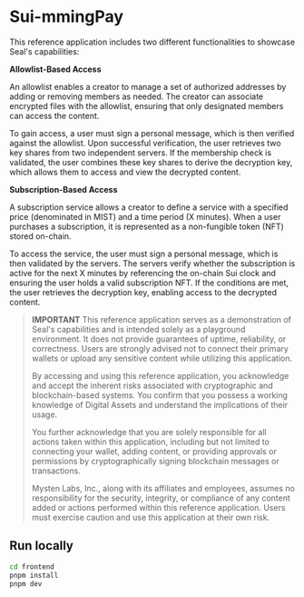 # Sui-mmingPay

This reference application includes two different functionalities to showcase Seal's capabilities:

**Allowlist-Based Access**

An allowlist enables a creator to manage a set of authorized addresses by adding or removing members as needed. The creator can associate encrypted files with the allowlist, ensuring that only designated members can access the content.

To gain access, a user must sign a personal message, which is then verified against the allowlist. Upon successful verification, the user retrieves two key shares from two independent servers. If the membership check is validated, the user combines these key shares to derive the decryption key, which allows them to access and view the decrypted content.

**Subscription-Based Access**

A subscription service allows a creator to define a service with a specified price (denominated in MIST) and a time period (X minutes). When a user purchases a subscription, it is represented as a non-fungible token (NFT) stored on-chain.

To access the service, the user must sign a personal message, which is then validated by the servers. The servers verify whether the subscription is active for the next X minutes by referencing the on-chain Sui clock and ensuring the user holds a valid subscription NFT. If the conditions are met, the user retrieves the decryption key, enabling access to the decrypted content.

> **IMPORTANT**
> This reference application serves as a demonstration of Seal's capabilities and is intended solely as a playground environment. It does not provide guarantees of uptime, reliability, or correctness. Users are strongly advised not to connect their primary wallets or upload any sensitive content while utilizing this application.
>
> By accessing and using this reference application, you acknowledge and accept the inherent risks associated with cryptographic and blockchain-based systems. You confirm that you possess a working knowledge of Digital Assets and understand the implications of their usage.
>
> You further acknowledge that you are solely responsible for all actions taken within this application, including but not limited to connecting your wallet, adding content, or providing approvals or permissions by cryptographically signing blockchain messages or transactions.
>
> Mysten Labs, Inc., along with its affiliates and employees, assumes no responsibility for the security, integrity, or compliance of any content added or actions performed within this reference application. Users must exercise caution and use this application at their own risk.

## Run locally

```bash
cd frontend
pnpm install
pnpm dev
```
